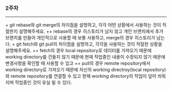### 2주차
<hr>
+ git rebase와 git merge의 차이점을 설명하고, 각각 어떤 상황에서 사용하는 것이 적절한지 설명해주세요.
  ++ rebase의 경우 히스토리가 남지 않고 개인 브랜치에서 추가 브랜치를 만들어 개인적으로 사용할 때 보통 사용하고, merge의 경우 히스토리가 남는다.
+ git fetch와 git pull의 차이점을 설명하고, 각각을 사용하는 것이 적절한 상황을 설명해주세요.
  ++ fetch의 경우 local repository로 데이터를 가져오기 때문에 working directory를 건들지 않기 때문에 현재 작업중인 내용이 수정되지 않기 때문에 변경사항을 확인할 때 사용할 수 있고 
  ++ pull의 경우 remote repository에서 working directory로 가져오기 때문에 자신의 working directroy(local repository)와 remote repository를 연결할 수 있고 현재 working directory의 작업이 덮어 씌워지며 작업중인 것이 유실 될 수 있다.

